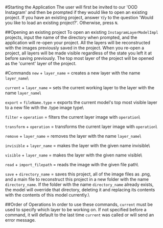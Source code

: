 #Starting the Application
The user will first be invited to our 'OOD Instagram' and then be prompted if they would like
to open an existing project. If you have an existing project, answer `Y`/`y` to the question
'Would you like to load an existing project?'. Otherwise, press `N`.

##Opening an existing project
To open an existing `InstagramLayerModelImpl` projects, input the name of the directory when prompted,
and the application will re-open your project. All the layers will be reconstructed with the images
previously saved in the project. When you re-open a project, all layers will be made visible regardless
of the state you left it at before saving previously. The top most layer of the project will be opened
as the 'current' layer of the project. 

#Commands
`new` + `layer_name` = creates a new layer with the name `layer_name`\\

`current` + `layer_name` = sets the current working layer to the layer with the name `layer_name`\\

`export` + `fileName.type` = exports the current model's top most visible layer to a new file with the .type image type\\

`filter` + `operation` = filters the current layer image with `operation`\\

`transform` + `operation` = transforms the current layer image with `operation`\\

`remove` + `layer_name` = removes the layer with the name `layer_name`\\

`invisible` + `layer_name` = makes the layer with the given name invisible\\

`visible` + `layer_name` = makes the layer with the given name visible\\

`read` + `import_filepath` = reads the image with the given file path\\

`save` + `directory_name` = saves this project, all of the image files as .png, and a main file
to reconstruct this project in a new folder with the name `directory_name`. If the folder with the name `directory_name` already exists,
the model will override that directory, deleting it and replacing its contents with the contents of 
this model currently.\\

##Order of Operations
In order to use these commands, `current` must be used to specify which layer to be working on. 
If not specified before a command, it will default to the last time `current` was called or will send 
an error message.